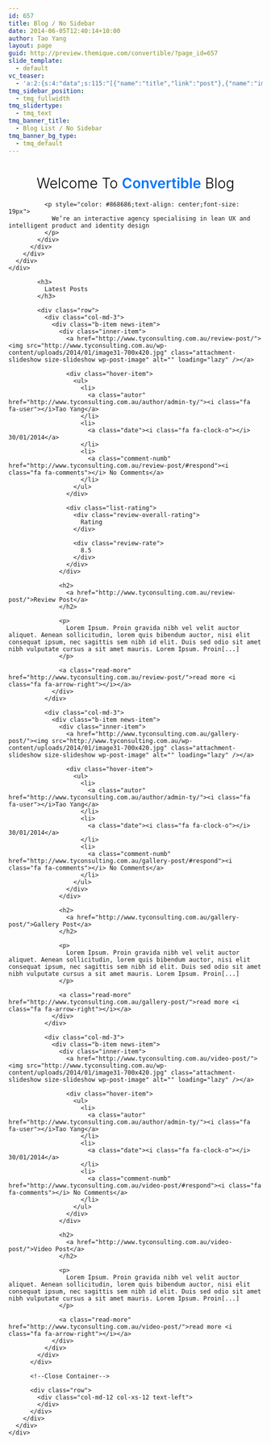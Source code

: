 ```yaml
---
id: 657
title: Blog / No Sidebar
date: 2014-06-05T12:40:14+10:00
author: Tao Yang
layout: page
guid: http://preview.themique.com/convertible/?page_id=657
slide_template:
  - default
vc_teaser:
  - 'a:2:{s:4:"data";s:115:"[{"name":"title","link":"post"},{"name":"image","image":"featured","link":"none"},{"name":"text","mode":"excerpt"}]";s:7:"bgcolor";s:0:"";}'
tmq_sidebar_position:
  - tmq_fullwidth
tmq_slidertype:
  - tmq_text
tmq_banner_title:
  - Blog List / No Sidebar
tmq_banner_bg_type:
  - tmq_default
---
```

<div class="full-width-row vc_custom_1401968901217" >
  <div class="container">
    <div class="wpb_row row" >
      <div class="vc_col-sm-12 wpb_column vc_column_container">
        <div class="wpb_wrapper">
          <div class="wpb_text_column wpb_content_element ">
            <div class="wpb_wrapper">
              <h1 style="font-weight: 300;color: #000000;text-align: center">
                Welcome To <span style="font-weight: 600;color: #0076f9">Convertible</span> Blog
              </h1>
              
              <p style="color: #868686;text-align: center;font-size: 19px">
                We’re an interactive agency specialising in lean UX and intelligent product and identity design
              </p>
            </div>
          </div>
        </div>
      </div>
    </div>
  </div>
</div>

<div class="full-width-row" >
  <div class="container">
    <div class="wpb_row row" >
      <div class="vc_col-sm-12 wpb_column vc_column_container">
        <div class="wpb_wrapper">
          <div class="latest-post">
            <!--Start Blog-->
            
            <h3>
              Latest Posts
            </h3>
            
            <div class="row">
              <div class="col-md-3">
                <div class="b-item news-item">
                  <div class="inner-item">
                    <a href="http://www.tyconsulting.com.au/review-post/"><img src="http://www.tyconsulting.com.au/wp-content/uploads/2014/01/image31-700x420.jpg" class="attachment-slideshow size-slideshow wp-post-image" alt="" loading="lazy" /></a>
                    
                    <div class="hover-item">
                      <ul>
                        <li>
                          <a class="autor" href="http://www.tyconsulting.com.au/author/admin-ty/"><i class="fa fa-user"></i>Tao Yang</a>
                        </li>
                        <li>
                          <a class="date"><i class="fa fa-clock-o"></i> 30/01/2014</a>
                        </li>
                        <li>
                          <a class="comment-numb" href="http://www.tyconsulting.com.au/review-post/#respond"><i class="fa fa-comments"></i> No Comments</a>
                        </li>
                      </ul>
                    </div>
                    
                    <div class="list-rating">
                      <div class="review-overall-rating">
                        Rating
                      </div>
                      
                      <div class="review-rate">
                        8.5
                      </div>
                    </div>
                  </div>
                  
                  <h2>
                    <a href="http://www.tyconsulting.com.au/review-post/">Review Post</a>
                  </h2>
                  
                  <p>
                    Lorem Ipsum. Proin gravida nibh vel velit auctor aliquet. Aenean sollicitudin, lorem quis bibendum auctor, nisi elit consequat ipsum, nec sagittis sem nibh id elit. Duis sed odio sit amet nibh vulputate cursus a sit amet mauris. Lorem Ipsum. Proin[...]
                  </p>
                  
                  <a class="read-more" href="http://www.tyconsulting.com.au/review-post/">read more <i class="fa fa-arrow-right"></i></a>
                </div>
              </div>
              
              <div class="col-md-3">
                <div class="b-item news-item">
                  <div class="inner-item">
                    <a href="http://www.tyconsulting.com.au/gallery-post/"><img src="http://www.tyconsulting.com.au/wp-content/uploads/2014/01/image31-700x420.jpg" class="attachment-slideshow size-slideshow wp-post-image" alt="" loading="lazy" /></a>
                    
                    <div class="hover-item">
                      <ul>
                        <li>
                          <a class="autor" href="http://www.tyconsulting.com.au/author/admin-ty/"><i class="fa fa-user"></i>Tao Yang</a>
                        </li>
                        <li>
                          <a class="date"><i class="fa fa-clock-o"></i> 30/01/2014</a>
                        </li>
                        <li>
                          <a class="comment-numb" href="http://www.tyconsulting.com.au/gallery-post/#respond"><i class="fa fa-comments"></i> No Comments</a>
                        </li>
                      </ul>
                    </div>
                  </div>
                  
                  <h2>
                    <a href="http://www.tyconsulting.com.au/gallery-post/">Gallery Post</a>
                  </h2>
                  
                  <p>
                    Lorem Ipsum. Proin gravida nibh vel velit auctor aliquet. Aenean sollicitudin, lorem quis bibendum auctor, nisi elit consequat ipsum, nec sagittis sem nibh id elit. Duis sed odio sit amet nibh vulputate cursus a sit amet mauris. Lorem Ipsum. Proin[...]
                  </p>
                  
                  <a class="read-more" href="http://www.tyconsulting.com.au/gallery-post/">read more <i class="fa fa-arrow-right"></i></a>
                </div>
              </div>
              
              <div class="col-md-3">
                <div class="b-item news-item">
                  <div class="inner-item">
                    <a href="http://www.tyconsulting.com.au/video-post/"><img src="http://www.tyconsulting.com.au/wp-content/uploads/2014/01/image31-700x420.jpg" class="attachment-slideshow size-slideshow wp-post-image" alt="" loading="lazy" /></a>
                    
                    <div class="hover-item">
                      <ul>
                        <li>
                          <a class="autor" href="http://www.tyconsulting.com.au/author/admin-ty/"><i class="fa fa-user"></i>Tao Yang</a>
                        </li>
                        <li>
                          <a class="date"><i class="fa fa-clock-o"></i> 30/01/2014</a>
                        </li>
                        <li>
                          <a class="comment-numb" href="http://www.tyconsulting.com.au/video-post/#respond"><i class="fa fa-comments"></i> No Comments</a>
                        </li>
                      </ul>
                    </div>
                  </div>
                  
                  <h2>
                    <a href="http://www.tyconsulting.com.au/video-post/">Video Post</a>
                  </h2>
                  
                  <p>
                    Lorem Ipsum. Proin gravida nibh vel velit auctor aliquet. Aenean sollicitudin, lorem quis bibendum auctor, nisi elit consequat ipsum, nec sagittis sem nibh id elit. Duis sed odio sit amet nibh vulputate cursus a sit amet mauris. Lorem Ipsum. Proin[...]
                  </p>
                  
                  <a class="read-more" href="http://www.tyconsulting.com.au/video-post/">read more <i class="fa fa-arrow-right"></i></a>
                </div>
              </div>
            </div>
          </div>
          
          <!--Close Container-->
          
          <div class="row">
            <div class="col-md-12 col-xs-12 text-left">
            </div>
          </div>
        </div>
      </div>
    </div>
  </div>
</div>